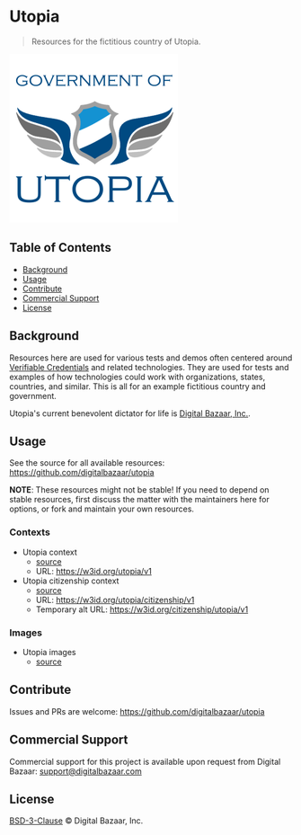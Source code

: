 # Utopia

> Resources for the fictitious country of Utopia.

![Government of Utopia](images/gov-logo-300x300.png)

## Table of Contents

- [Background](#background)
- [Usage](#usage)
- [Contribute](#contribute)
- [Commercial Support](#commercial-support)
- [License](#license)

## Background

Resources here are used for various tests and demos often centered around
[Verifiable Credentials][] and related technologies. They are used for tests
and examples of how technologies could work with organizations, states,
countries, and similar. This is all for an example fictitious country and
government.

Utopia's current benevolent dictator for life is [Digital Bazaar, Inc.][].

## Usage

See the source for all available resources:
https://github.com/digitalbazaar/utopia

**NOTE**: These resources might not be stable! If you need to depend on stable
resources, first discuss the matter with the maintainers here for options, or
fork and maintain your own resources.

### Contexts

- Utopia context
  - [source](./contexts/utopia-v1.jsonld)
  - URL: https://w3id.org/utopia/v1
- Utopia citizenship context
  - [source](./contexts/utopia-citizenship-v1.jsonld)
  - URL: https://w3id.org/utopia/citizenship/v1
  - Temporary alt URL: https://w3id.org/citizenship/utopia/v1

### Images

- Utopia images
  - [source](./images)

## Contribute

Issues and PRs are welcome:
https://github.com/digitalbazaar/utopia

## Commercial Support

Commercial support for this project is available upon request from
Digital Bazaar: support@digitalbazaar.com

## License

[BSD-3-Clause](LICENSE.md) © Digital Bazaar, Inc.

[Digital Bazaar, Inc.]: https://digitalbazaar.com/
[Verifiable Credentials]: https://www.w3.org/2017/vc/WG/
